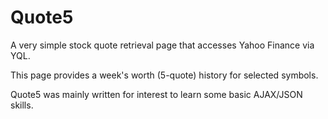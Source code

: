 # Quote5

A very simple stock quote retrieval page that accesses Yahoo Finance via YQL.

This page provides a week's worth (5-quote) history for selected symbols.  

Quote5 was mainly written for interest to learn some basic AJAX/JSON skills.
